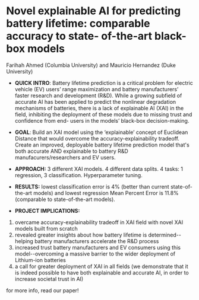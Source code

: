 # Novel explainable AI for predicting battery lifetime: comparable accuracy to state- of-the-art black-box models

Farihah Ahmed (Columbia University) and Mauricio Hernandez (Duke University)

- **QUICK INTRO**: Battery lifetime prediction is a critical problem for electric vehicle (EV) users’ range maximization and battery manufacturers’ faster research and development (R&D). While a growing subfield of accurate AI has been applied to predict the nonlinear degradation mechanisms of batteries, there is a lack of explainable AI (XAI) in the field, inhibiting the deployment of these models due to missing trust and confidence from end- users in the models’ black-box decision-making.

- **GOAL**: Build an XAI model using the ‘explainable’ concept of Euclidean Distance that would overcome the accuracy-explainability tradeoff. Create an improved, deployable battery lifetime prediction model that's both accurate AND explainable to battery R&D manufacurers/researchers and EV users.

- **APPROACH:** 3 different XAI models. 4 different data splits. 4 tasks: 1 regression, 3 classification. Hyperparameter tuning.

- **RESULTS:** lowest classification error is 4% (better than current state-of-the-art models) and lowest regression Mean Percent Error is 11.8% (comparable to state-of-the-art models).

- **PROJECT IMPLICATIONS:**
1. overcame accuracy-explainability tradeoff in XAI field with novel XAI models built from scratch
2. revealed greater insights about how battery lifetime is determined--helping battery manufacturers accelerate the R&D process
3. increased trust battery manufacturers and EV consumers using this model--overcoming a massive barrier to the wider deployment of Lithium-ion batteries
4. a call for greater deployment of XAI in all fields (we demonstrate that it is indeed possible to have both explainable and accurate AI, in order to increase societal trust in AI)

for more info, read our paper! 
